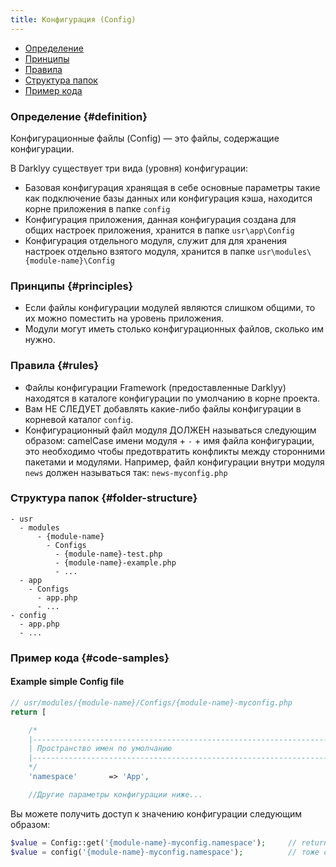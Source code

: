 ```yaml
---
title: Конфигурация (Config)
---
```


- [Определение](#definition)
- [Принципы](#principles)
- [Правила](#rules)
- [Структура папок](#folder-structure)
- [Пример кода](#code-samples)

### Определение {#definition}

Конфигурационные файлы (Config) — это файлы, содержащие конфигурации.

В Darklyy существует три вида (уровня) конфигурации:
- Базовая конфигурация хранящая в себе основные параметры такие как подключение базы данных или конфигурация кэша, находится корне приложения в папке `config`
- Конфигурация приложения, данная конфигурация создана для общих настроек приложения, хранится в папке `usr\app\Config`
- Конфигурация отдельного модуля, служит для для хранения настроек отдельно взятого модуля, хранится в папке `usr\modules\{module-name}\Config`

### Принципы {#principles}

- Если файлы конфигурации модулей являются слишком общими, то их можно поместить на уровень приложения.
- Модули могут иметь столько конфигурационных файлов, сколько им нужно.

### Правила {#rules}

- Файлы конфигурации Framework (предоставленные Darklyy) находятся в каталоге конфигурации по умолчанию в корне проекта.
- Вам НЕ СЛЕДУЕТ добавлять какие-либо файлы конфигурации в корневой каталог `config`.
- Конфигурационный файл модуля ДОЛЖЕН называться следующим образом:
   camelCase имени модуля + `-` + имя файла конфигурации, это необходимо чтобы предотвратить конфликты между сторонними пакетами и модулями.
   Например, файл конфигурации внутри  модуля `news` должен называться так: `news-myconfig.php`

### Структура папок {#folder-structure}

```
- usr
  - modules
      - {module-name}
        - Configs
          - {module-name}-test.php
          - {module-name}-example.php
          - ...
  - app
    - Configs
      - app.php
      - ...
- config
  - app.php
  - ...
```

### Пример кода {#code-samples}

#### Example simple Config file

```php
// usr/modules/{module-name}/Configs/{module-name}-myconfig.php
return [

    /*
    |--------------------------------------------------------------------------
    | Пространство имен по умолчанию
    |--------------------------------------------------------------------------
    */
    'namespace'       => 'App',

    //Другие параметры конфигурации ниже...
```
Вы можете получить доступ к значению конфигурации следующим образом:
```php
$value = Config::get('{module-name}-myconfig.namespace');     // returns 'App'
$value = config('{module-name}-myconfig.namespace');          // тоже самое 
```



